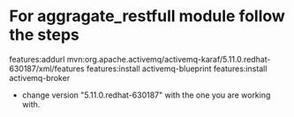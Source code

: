 # For  aggragate_restfull module follow the steps
features:addurl  mvn:org.apache.activemq/activemq-karaf/5.11.0.redhat-630187/xml/features
features:install activemq-blueprint
features:install activemq-broker
* change version "5.11.0.redhat-630187" with the one you are working with.